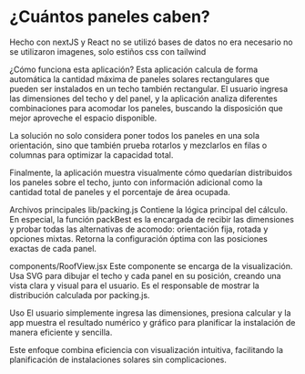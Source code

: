 # ¿Cuántos paneles caben?
Hecho con nextJS y React
no se utilizó bases de datos no era necesario
no se utilizaron imagenes, solo estiños css con tailwind 

¿Cómo funciona esta aplicación?
Esta aplicación calcula de forma automática la cantidad máxima de paneles solares rectangulares que pueden ser instalados en un techo también rectangular. El usuario ingresa las dimensiones del techo y del panel, y la aplicación analiza diferentes combinaciones para acomodar los paneles, buscando la disposición que mejor aproveche el espacio disponible.

La solución no solo considera poner todos los paneles en una sola orientación, sino que también prueba rotarlos y mezclarlos en filas o columnas para optimizar la capacidad total.

Finalmente, la aplicación muestra visualmente cómo quedarían distribuidos los paneles sobre el techo, junto con información adicional como la cantidad total de paneles y el porcentaje de área ocupada.

Archivos principales
lib/packing.js
Contiene la lógica principal del cálculo. En especial, la función packBest es la encargada de recibir las dimensiones y probar todas las alternativas de acomodo: orientación fija, rotada y opciones mixtas. Retorna la configuración óptima con las posiciones exactas de cada panel.

components/RoofView.jsx
Este componente se encarga de la visualización. Usa SVG para dibujar el techo y cada panel en su posición, creando una vista clara y visual para el usuario. Es el responsable de mostrar la distribución calculada por packing.js.

Uso
El usuario simplemente ingresa las dimensiones, presiona calcular y la app muestra el resultado numérico y gráfico para planificar la instalación de manera eficiente y sencilla.

Este enfoque combina eficiencia con visualización intuitiva, facilitando la planificación de instalaciones solares sin complicaciones.
